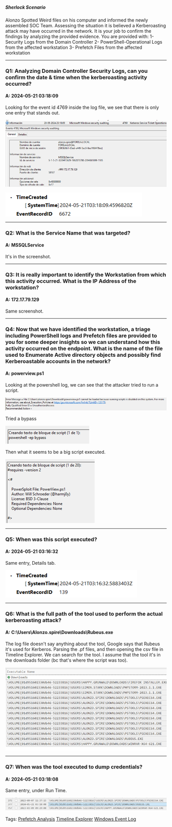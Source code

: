 ##### Sherlock Scenario

Alonzo Spotted Weird files on his computer and informed the newly assembled SOC Team. Assessing the situation it is believed a Kerberoasting attack may have occurred in the network. It is your job to confirm the findings by analyzing the provided evidence. You are provided with: 1- Security Logs from the Domain Controller 2- PowerShell-Operational Logs from the affected workstation 3- Prefetch Files from the affected workstation

___

### Q1: Analyzing Domain Controller Security Logs, can you confirm the date & time when the kerberoasting activity occurred?

#### A: 2024-05-21 03:18:09

Looking for the event id 4769 inside the log file, we see that there is only one entry that stands out.

![](../../Img/Pasted%20image%2020250428191948.png)

![](../../Img/Pasted%20image%2020250428192002.png)

___

### Q2: What is the Service Name that was targeted?

#### A: MSSQLService

It's in the screenshot.

___

### Q3: It is really important to identify the Workstation from which this activity occurred. What is the IP Address of the workstation?

#### A: 172.17.79.129

Same screenshot.

___

### Q4: Now that we have identified the workstation, a triage including PowerShell logs and Prefetch files are provided to you for some deeper insights so we can understand how this activity occurred on the endpoint. What is the name of the file used to Enumerate Active directory objects and possibly find Kerberoastable accounts in the network?

#### A: powerview.ps1

Looking at the powershell log, we can see that the attacker tried to run a script.

![](../../Img/Pasted%20image%2020250428192318.png)

Tried a bypass

![](../../Img/Pasted%20image%2020250428192414.png)

Then what it seems to be a big script executed.

![](../../Img/Pasted%20image%2020250428192451.png)

___

### Q5: When was this script executed?

#### A: 2024-05-21 03:16:32

Same entry, Details tab.

![](../../Img/Pasted%20image%2020250428192522.png)

___

### Q6: What is the full path of the tool used to perform the actual kerberoasting attack?

#### A: C:\Users\Alonzo.spire\Downloads\Rubeus.exe

The log file doesn't say anything about the tool, Google says that Rubeus it's used for Kerberos.
Parsing the .pf files, and then opening the csv file in Timeline Explorer. We can search for the tool.
I assume that the tool it's in the downloads folder (bc that's where the script was too).

![](../../Img/Pasted%20image%2020250428193225.png)

___

### Q7: When was the tool executed to dump credentials?

#### A: 2024-05-21 03:18:08

Same entry, under Run Time.

![](../../Img/Pasted%20image%2020250428193308.png)

Tags: [Prefetch Analysis](../../Index/Prefetch%20Analysis.md) [Timeline Explorer](../../Index/Timeline%20Explorer.md)  [Windows Event Log](../../Index/Windows%20Event%20Log.md) 